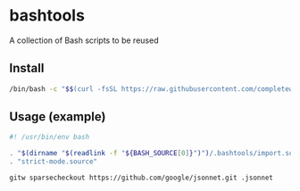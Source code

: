 # bashtools
A collection of Bash scripts to be reused

## Install

```bash
/bin/bash -c "$$(curl -fsSL https://raw.githubusercontent.com/completeworks/bashtools/master/install/install.sh)"
```

## Usage (example)

```bash
#! /usr/bin/env bash

. "$(dirname "$(readlink -f "${BASH_SOURCE[0]}")")/.bashtools/import.source"
. "strict-mode.source"

gitw sparsecheckout https://github.com/google/jsonnet.git .jsonnet
```